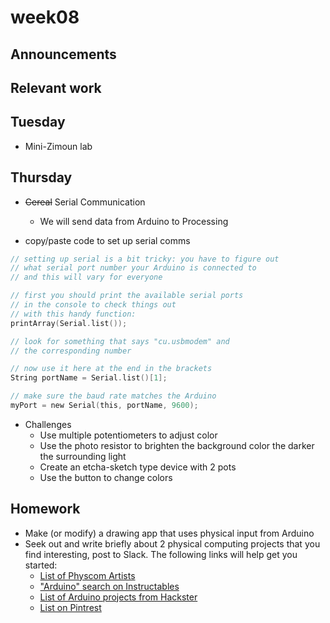 # week08

## Announcements

## Relevant work

## Tuesday

+ Mini-Zimoun lab

## Thursday

+ ~~Cereal~~ Serial Communication
	+ We will send data from Arduino to Processing

+ copy/paste code to set up serial comms
```c
// setting up serial is a bit tricky: you have to figure out
// what serial port number your Arduino is connected to
// and this will vary for everyone

// first you should print the available serial ports
// in the console to check things out
// with this handy function:
printArray(Serial.list());

// look for something that says "cu.usbmodem" and
// the corresponding number

// now use it here at the end in the brackets
String portName = Serial.list()[1];

// make sure the baud rate matches the Arduino
myPort = new Serial(this, portName, 9600);
```

+ Challenges
	+ Use multiple potentiometers to adjust color
	+ Use the photo resistor to brighten the background color the darker the surrounding light
	+ Create an etcha-sketch type device with 2 pots
	+ Use the button to change colors

## Homework

+ Make (or modify) a drawing app that uses physical input from Arduino
+ Seek out and write briefly about 2 physical computing projects that you find interesting, post to Slack. The following links will help get you started:
	+ [List of Physcom Artists](http://graysonearle.com/edu/physcom/relevant-projects-artists/)
	+ ["Arduino" search on Instructables](https://www.instructables.com/technology/arduino/)
	+ [List of Arduino projects from Hackster](https://www.hackster.io/arduino/projects)
	+ [List on Pintrest](https://www.pinterest.com/annlepore/physical-computing/)